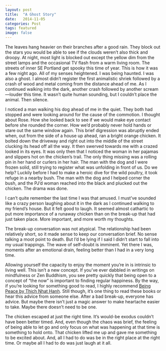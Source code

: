 ```yaml
---
layout: post
title:  "A Ghost Story"
date:   2014-11-05
categories: Post
tags: featured
image: false
---
```


The leaves hang heavier on their branches after a good rain. They block out the stars you would be able to see if the clouds weren’t also thick and droopy. At night, most light is blocked out except the yellow dim from the street lamps and the occasional TV flash from a warm living room. The streets of inner SE Portland get spooky this time of year. This is how it was a few night ago. All of my senses heightened. I was being haunted. I was also a ghost. I almost didn’t register the first animalistic shriek followed by a crash of wood and metal coming from the distance ahead of me. As I continued walking into the dark, another crash followed by another scream—louder this time. It wasn’t quite human sounding, but I couldn’t place the animal. Then silence. 

I noticed a man walking his dog ahead of me in the quiet. They both had stopped and were looking around for the cause of the commotion. I thought about Rose. How she looked back to see if we would make eye contact before she rounded the corner. How we’d probably never hold hands or stare out the same window again. This brief digression was abruptly ended when, out from the side of a house up ahead, ran a bright orange chicken. It bolted down the driveway and right out into the middle of the street clucking its head off all the way. It then swerved towards me with a crazed looked in its eyes. It was only then that I noticed the woman in her pajamas and slippers hot on the chicken’s trail. The only thing missing was a rolling pin in her hand or curlers in her hair. The man with the dog and I were frozen solid, still trying to register what was unfolding in front of us. Do we help? Luckily before I had to make a heroic dive for the wild poultry, it took refuge in a nearby bush. The man with the dog and I helped corner the bush, and the PJ’d woman reached into the black and plucked out the chicken. The drama was done. 

I can’t quite remember the last time I was that amused. I must’ve sounded like a crazy person laughing about it in the dark as I continued walking to my friend’s house. But it felt good to laugh. It seemed almost cathartic to put more importance of a runaway chicken than on the break-up that had just taken place. More important, and more worth my thoughts. 

The break-up conversation was not atypical. The relationship had been relatively short, so it made sense to keep our conversation brief. No sense talking a moot point to death. But I’d be lying if I said I didn’t start to fall into my usual trappings. The wave of self-doubt is imminent. Yet there I was, moments after an emotional drain, feeling better than I had in a very long time. 

Allowing yourself the capacity to enjoy the moment you’re in is intrinsic to living well. This isn’t a new concept. If you’ve ever dabbled in writings on mindfulness or Zen Buddhism, you see pretty quickly that being open to a concept of “the now” is important to finding regular happiness. By the way, if you’re looking for something good to read, I highly recommend [Being Peace by Thich Nhat Hanh](http://www.goodreads.com/book/show/331344.Being_Peace). Still though, it’s one thing to read these books or hear this advice from someone else. After a bad break-up, everyone has advice. But maybe there isn’t just a magic answer to make heartache easier to take. Maybe there doesn’t need to be one. 

The chicken escaped at just the right time. It’s would-be exodus couldn’t have been better timed. And, even though the chaos was brief, the feeling of being able to let go and only focus on what was happening at that time is something to hold onto. That chicken lifted me up and gave me something to be excited about. And, all I had to do was be in the right place at the right time. Or maybe all I had to do was just laugh at it all. 
